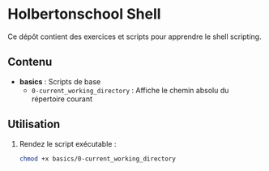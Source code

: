 # Holbertonschool Shell

Ce dépôt contient des exercices et scripts pour apprendre le shell scripting.

## Contenu

- **basics** : Scripts de base
  - `0-current_working_directory` : Affiche le chemin absolu du répertoire courant

## Utilisation

1. Rendez le script exécutable :
   ```bash
   chmod +x basics/0-current_working_directory
